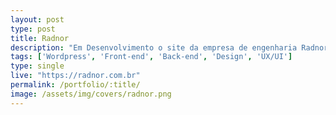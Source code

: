 ```yaml
---
layout: post
type: post
title: Radnor
description: "Em Desenvolvimento o site da empresa de engenharia Radnor."
tags: ['Wordpress', 'Front-end', 'Back-end', 'Design', 'UX/UI']
type: single
live: "https://radnor.com.br"
permalink: /portfolio/:title/
image: /assets/img/covers/radnor.png
---
```


